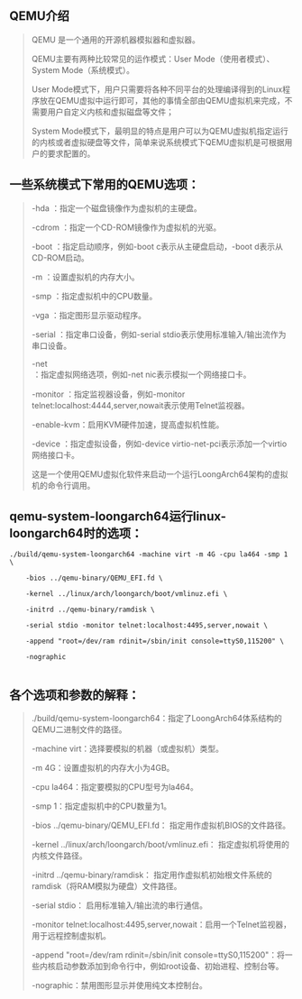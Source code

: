 ## QEMU介绍

> QEMU 是一个通用的开源机器模拟器和虚拟器。
>
> QEMU主要有两种比较常见的运作模式：User Mode（使用者模式）、System Mode（系统模式）。
>
> User Mode模式下，用户只需要将各种不同平台的处理编译得到的Linux程序放在QEMU虚拟中运行即可，其他的事情全部由QEMU虚拟机来完成，不需要用户自定义内核和虚拟磁盘等文件；
>
> System Mode模式下，最明显的特点是用户可以为QEMU虚拟机指定运行的内核或者虚拟硬盘等文件，简单来说系统模式下QEMU虚拟机是可根据用户的要求配置的。



## 一些系统模式下常用的QEMU选项：



> -hda <disk-image>：指定一个磁盘镜像作为虚拟机的主硬盘。
>
> -cdrom <cd-image>：指定一个CD-ROM镜像作为虚拟机的光驱。
>
> -boot <order>：指定启动顺序，例如-boot c表示从主硬盘启动，-boot d表示从CD-ROM启动。
>
> -m <memory>：设置虚拟机的内存大小。
>
> -smp <cores>：指定虚拟机中的CPU数量。
>
> -vga <driver>：指定图形显示驱动程序。
>
> -serial <device>：指定串口设备，例如-serial stdio表示使用标准输入/输出流作为串口设备。
>
> -net <option>：指定虚拟网络选项，例如-net nic表示模拟一个网络接口卡。
>
> -monitor <device>：指定监视器设备，例如-monitor telnet:localhost:4444,server,nowait表示使用Telnet监视器。
>
> -enable-kvm：启用KVM硬件加速，提高虚拟机性能。
>
> -device <device>：指定虚拟设备，例如-device virtio-net-pci表示添加一个virtio网络接口卡。
>
> 这是一个使用QEMU虚拟化软件来启动一个运行LoongArch64架构的虚拟机的命令行调用。





## qemu-system-loongarch64运行linux-loongarch64时的选项：

```shell
./build/qemu-system-loongarch64 -machine virt -m 4G -cpu la464 -smp 1 \

​    -bios ../qemu-binary/QEMU_EFI.fd \

​    -kernel ../linux/arch/loongarch/boot/vmlinuz.efi \

​    -initrd ../qemu-binary/ramdisk \

​    -serial stdio -monitor telnet:localhost:4495,server,nowait \

​    -append "root=/dev/ram rdinit=/sbin/init console=ttyS0,115200" \

​    -nographic


```



## 各个选项和参数的解释：

> ./build/qemu-system-loongarch64：指定了LoongArch64体系结构的QEMU二进制文件的路径。
>
> -machine virt：选择要模拟的机器（或虚拟机）类型。
>
> -m 4G：设置虚拟机的内存大小为4GB。
>
> -cpu la464：指定要模拟的CPU型号为la464。
>
> -smp 1：指定虚拟机中的CPU数量为1。
>
> -bios ../qemu-binary/QEMU_EFI.fd： 指定用作虚拟机BIOS的文件路径。
>
> -kernel ../linux/arch/loongarch/boot/vmlinuz.efi： 指定虚拟机将使用的内核文件路径。
>
> -initrd ../qemu-binary/ramdisk： 指定用作虚拟机初始根文件系统的ramdisk（将RAM模拟为硬盘）文件路径。
>
> -serial stdio： 启用标准输入/输出流的串行通信。
>
> -monitor telnet:localhost:4495,server,nowait：启用一个Telnet监视器，用于远程控制虚拟机。
>
> -append "root=/dev/ram rdinit=/sbin/init console=ttyS0,115200"：将一些内核启动参数添加到命令行中，例如root设备、初始进程、控制台等。
>
> -nographic：禁用图形显示并使用纯文本控制台。
